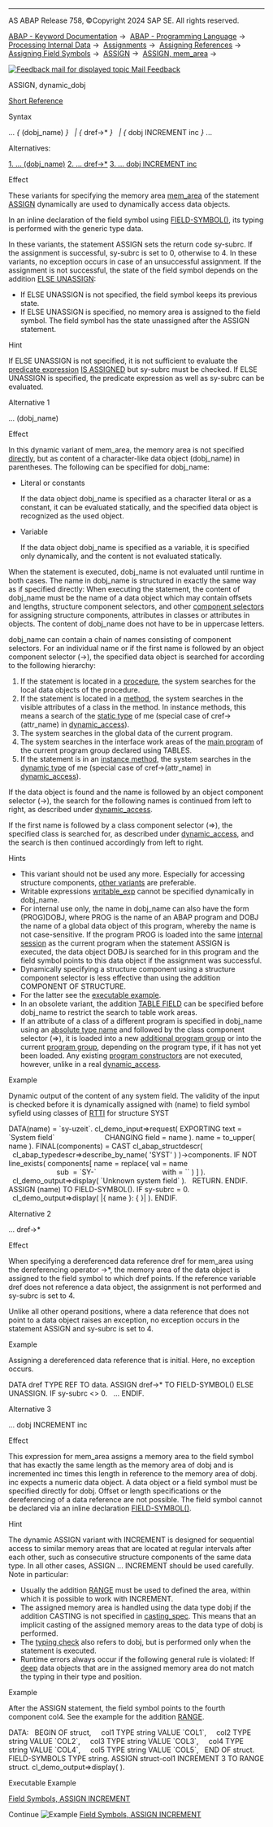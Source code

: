   

* * *

AS ABAP Release 758, ©Copyright 2024 SAP SE. All rights reserved.

[ABAP - Keyword Documentation](https://help.sap.com/doc/abapdocu_latest_index_htm/latest/en-US/abenabap.htm) →  [ABAP - Programming Language](https://help.sap.com/doc/abapdocu_latest_index_htm/latest/en-US/abenabap_reference.htm) →  [Processing Internal Data](https://help.sap.com/doc/abapdocu_latest_index_htm/latest/en-US/abenabap_data_working.htm) →  [Assignments](https://help.sap.com/doc/abapdocu_latest_index_htm/latest/en-US/abenvalue_assignments.htm) →  [Assigning References](https://help.sap.com/doc/abapdocu_latest_index_htm/latest/en-US/abenreference_assignments.htm) →  [Assigning Field Symbols](https://help.sap.com/doc/abapdocu_latest_index_htm/latest/en-US/abenset_field_symbols.htm) →  [ASSIGN](https://help.sap.com/doc/abapdocu_latest_index_htm/latest/en-US/abapassign.htm) →  [ASSIGN, mem\_area](https://help.sap.com/doc/abapdocu_latest_index_htm/latest/en-US/abapassign_mem_area.htm) → 

 [![](Mail.gif?object=Mail.gif "Feedback mail for displayed topic") Mail Feedback](mailto:f1_help@sap.com?subject=Feedback%20on%20ABAP%20Documentation&body=Document:%20ASSIGN%2C%20dynamic_dobj%2C%20ABAPASSIGN_MEM_AREA_DYNAMIC_DOBJ%2C%20758%0D%0A%0D%0AError:%0D%0A%0D%0A%0D%0A%0D%0ASuggestion%20for%20improvement:)

ASSIGN, dynamic\_dobj

[Short Reference](https://help.sap.com/doc/abapdocu_latest_index_htm/latest/en-US/abapassign_shortref.htm)

Syntax

... *{* (dobj\_name) *}*
  *|* *{* dref->\* *}*
  *|* *{* dobj INCREMENT inc *}* ...

Alternatives:

[1\. ... (dobj\_name)](#!ABAP_ALTERNATIVE_1@1@)
[2\. ... dref->\*](#!ABAP_ALTERNATIVE_2@2@)
[3\. ... dobj INCREMENT inc](#!ABAP_ALTERNATIVE_3@3@)

Effect

These variants for specifying the memory area [mem\_area](https://help.sap.com/doc/abapdocu_latest_index_htm/latest/en-US/abapassign_mem_area.htm) of the statement [ASSIGN](https://help.sap.com/doc/abapdocu_latest_index_htm/latest/en-US/abapassign.htm) dynamically are used to dynamically access data objects.

In an inline declaration of the field symbol using [FIELD-SYMBOL(<fs>)](https://help.sap.com/doc/abapdocu_latest_index_htm/latest/en-US/abenfield-symbol_inline.htm), its typing is performed with the generic type data.

In these variants, the statement ASSIGN sets the return code sy-subrc. If the assignment is successful, sy-subrc is set to 0, otherwise to 4. In these variants, no exception occurs in case of an unsuccessful assignment. If the assignment is not successful, the state of the field symbol depends on the addition [ELSE UNASSIGN](https://help.sap.com/doc/abapdocu_latest_index_htm/latest/en-US/abapassign_else_unassign.htm):

-   If ELSE UNASSIGN is not specified, the field symbol keeps its previous state.
-   If ELSE UNASSIGN is specified, no memory area is assigned to the field symbol. The field symbol has the state unassigned after the ASSIGN statement.

Hint

If ELSE UNASSIGN is not specified, it is not sufficient to evaluate the [predicate expression](https://help.sap.com/doc/abapdocu_latest_index_htm/latest/en-US/abenpredicate_expression_glosry.htm "Glossary Entry") [<fs> IS ASSIGNED](https://help.sap.com/doc/abapdocu_latest_index_htm/latest/en-US/abenlogexp_assigned.htm) but sy-subrc must be checked. If ELSE UNASSIGN is specified, the predicate expression as well as sy-subrc can be evaluated.

Alternative 1   

... (dobj\_name)

Effect

In this dynamic variant of mem\_area, the memory area is not specified [directly](https://help.sap.com/doc/abapdocu_latest_index_htm/latest/en-US/abapassign_mem_area_static_dobj.htm), but as content of a character-like data object (dobj\_name) in parentheses. The following can be specified for dobj\_name:

-   Literal or constants
    
    If the data object dobj\_name is specified as a character literal or as a constant, it can be evaluated statically, and the specified data object is recognized as the used object.
    
-   Variable
    
    If the data object dobj\_name is specified as a variable, it is specified only dynamically, and the content is not evaluated statically.
    

When the statement is executed, dobj\_name is not evaluated until runtime in both cases. The name in dobj\_name is structured in exactly the same way as if specified directly: When executing the statement, the content of dobj\_name must be the name of a data object which may contain offsets and lengths, structure component selectors, and other [component selectors](https://help.sap.com/doc/abapdocu_latest_index_htm/latest/en-US/abencomponent_selector_glosry.htm "Glossary Entry") for assigning structure components, attributes in classes or attributes in objects. The content of dobj\_name does not have to be in uppercase letters.

dobj\_name can contain a chain of names consisting of component selectors. For an individual name or if the first name is followed by an object component selector (\->), the specified data object is searched for according to the following hierarchy:

1.  If the statement is located in a [procedure](https://help.sap.com/doc/abapdocu_latest_index_htm/latest/en-US/abenprocedure_glosry.htm "Glossary Entry"), the system searches for the local data objects of the procedure.
2.  If the statement is located in a [method](https://help.sap.com/doc/abapdocu_latest_index_htm/latest/en-US/abenmethod_glosry.htm "Glossary Entry"), the system searches in the visible attributes of a class in the method. In instance methods, this means a search of the [static type](https://help.sap.com/doc/abapdocu_latest_index_htm/latest/en-US/abenstatic_type_glosry.htm "Glossary Entry") of me (special case of cref->(attr\_name) in [dynamic\_access](https://help.sap.com/doc/abapdocu_latest_index_htm/latest/en-US/abapassign_mem_area_dynamic_access.htm)).
3.  The system searches in the global data of the current program.
4.  The system searches in the interface work areas of the [main program](https://help.sap.com/doc/abapdocu_latest_index_htm/latest/en-US/abenmain_program_glosry.htm "Glossary Entry") of the current program group declared using TABLES.
5.  If the statement is in an [instance method](https://help.sap.com/doc/abapdocu_latest_index_htm/latest/en-US/abeninstance_method_glosry.htm "Glossary Entry"), the system searches in the [dynamic type](https://help.sap.com/doc/abapdocu_latest_index_htm/latest/en-US/abendynamic_type_glosry.htm "Glossary Entry") of me (special case of cref->(attr\_name) in [dynamic\_access](https://help.sap.com/doc/abapdocu_latest_index_htm/latest/en-US/abapassign_mem_area_dynamic_access.htm)).

If the data object is found and the name is followed by an object component selector (\->), the search for the following names is continued from left to right, as described under [dynamic\_access](https://help.sap.com/doc/abapdocu_latest_index_htm/latest/en-US/abapassign_mem_area_dynamic_access.htm).

If the first name is followed by a class component selector (\=>), the specified class is searched for, as described under [dynamic\_access](https://help.sap.com/doc/abapdocu_latest_index_htm/latest/en-US/abapassign_mem_area_dynamic_access.htm), and the search is then continued accordingly from left to right.

Hints

-   This variant should not be used any more. Especially for accessing structure components, [other variants](https://help.sap.com/doc/abapdocu_latest_index_htm/latest/en-US/abapassign_dynamic_components.htm) are preferable.
-   Writable expressions [writable\_exp](https://help.sap.com/doc/abapdocu_latest_index_htm/latest/en-US/abapassign_mem_area_writable_exp.htm) cannot be specified dynamically in dobj\_name.
-   For internal use only, the name in dobj\_name can also have the form (PROG)DOBJ, where PROG is the name of an ABAP program and DOBJ the name of a global data object of this program, whereby the name is not case-sensitive. If the program PROG is loaded into the same [internal session](https://help.sap.com/doc/abapdocu_latest_index_htm/latest/en-US/abeninternal_session_glosry.htm "Glossary Entry") as the current program when the statement ASSIGN is executed, the data object DOBJ is searched for in this program and the field symbol points to this data object if the assignment was successful.
-   Dynamically specifying a structure component using a structure component selector is less effective than using the addition COMPONENT OF STRUCTURE.
-   For the latter see the [executable example](https://help.sap.com/doc/abapdocu_latest_index_htm/latest/en-US/abenassign_component_abexa.htm).
-   In an obsolete variant, the addition [TABLE FIELD](https://help.sap.com/doc/abapdocu_latest_index_htm/latest/en-US/abapassign_table_field.htm) can be specified before dobj\_name to restrict the search to table work areas.
-   If an attribute of a class of a different program is specified in dobj\_name using an [absolute type name](https://help.sap.com/doc/abapdocu_latest_index_htm/latest/en-US/abenabsolute_typename_glosry.htm "Glossary Entry") and followed by the class component selector (\=>), it is loaded into a new [additional program group](https://help.sap.com/doc/abapdocu_latest_index_htm/latest/en-US/abenadditional_prog_group_glosry.htm "Glossary Entry") or into the current [program group](https://help.sap.com/doc/abapdocu_latest_index_htm/latest/en-US/abenprogram_group_glosry.htm "Glossary Entry"), depending on the program type, if it has not yet been loaded. Any existing [program constructors](https://help.sap.com/doc/abapdocu_latest_index_htm/latest/en-US/abenprogram_constructor_glosry.htm "Glossary Entry") are not executed, however, unlike in a real [dynamic\_access](https://help.sap.com/doc/abapdocu_latest_index_htm/latest/en-US/abapassign_mem_area_dynamic_access.htm).

Example

Dynamic output of the content of any system field. The validity of the input is checked before it is dynamically assigned with (name) to field symbol syfield using classes of [RTTI](https://help.sap.com/doc/abapdocu_latest_index_htm/latest/en-US/abenrun_time_type_identific_glosry.htm "Glossary Entry") for structure SYST

DATA(name) = \`sy-uzeit\`.
cl\_demo\_input=>request( EXPORTING text = \`System field\`
                        CHANGING field = name ).
name = to\_upper( name ).
FINAL(components) = CAST cl\_abap\_structdescr(
  cl\_abap\_typedescr=>describe\_by\_name( 'SYST' ) )->components.
IF NOT line\_exists( components\[ name = replace( val = name
                                sub  = \`SY-\`
                                with = \`\` ) \] ).
  cl\_demo\_output=>display( \`Unknown system field\` ).
  RETURN.
ENDIF.
ASSIGN (name) TO FIELD-SYMBOL(<syfield>).
IF sy-subrc = 0.
  cl\_demo\_output=>display( |{ name }: { <syfield> }| ).
ENDIF.

Alternative 2   

... dref->\*

Effect

When specifying a dereferenced data reference dref for mem\_area using the dereferencing operator \->\*, the memory area of the data object is assigned to the field symbol to which dref points. If the reference variable dref does not reference a data object, the assignment is not performed and sy-subrc is set to 4.

Unlike all other operand positions, where a data reference that does not point to a data object raises an exception, no exception occurs in the statement ASSIGN and sy-subrc is set to 4.

Example

Assigning a dereferenced data reference that is initial. Here, no exception occurs.

DATA dref TYPE REF TO data.
ASSIGN dref->\* TO FIELD-SYMBOL(<fs>) ELSE UNASSIGN.
IF sy-subrc <> 0.
  ...
ENDIF.

Alternative 3   

... dobj INCREMENT inc

Effect

This expression for mem\_area assigns a memory area to the field symbol that has exactly the same length as the memory area of dobj and is incremented inc times this length in reference to the memory area of dobj. inc expects a numeric data object. A data object or a field symbol must be specified directly for dobj. Offset or length specifications or the dereferencing of a data reference are not possible. The field symbol cannot be declared via an inline declaration [FIELD-SYMBOL(<fs>)](https://help.sap.com/doc/abapdocu_latest_index_htm/latest/en-US/abenfield-symbol_inline.htm).

Hint

The dynamic ASSIGN variant with INCREMENT is designed for sequential access to similar memory areas that are located at regular intervals after each other, such as consecutive structure components of the same data type. In all other cases, ASSIGN ... INCREMENT should be used carefully. Note in particular:

-   Usually the addition [RANGE](https://help.sap.com/doc/abapdocu_latest_index_htm/latest/en-US/abapassign_range.htm) must be used to defined the area, within which it is possible to work with INCREMENT.
-   The assigned memory area is handled using the data type dobj if the addition CASTING is not specified in [casting\_spec](https://help.sap.com/doc/abapdocu_latest_index_htm/latest/en-US/abapassign_casting.htm). This means that an implicit casting of the assigned memory areas to the data type of dobj is performed.
-   The [typing check](https://help.sap.com/doc/abapdocu_latest_index_htm/latest/en-US/abentyping_check_general.htm) also refers to dobj, but is performed only when the statement is executed.
-   Runtime errors always occur if the following general rule is violated: If [deep](https://help.sap.com/doc/abapdocu_latest_index_htm/latest/en-US/abendeep_glosry.htm "Glossary Entry") data objects that are in the assigned memory area do not match the typing in their type and position.

Example

After the ASSIGN statement, the field symbol points to the fourth component col4. See the example for the addition [RANGE](https://help.sap.com/doc/abapdocu_latest_index_htm/latest/en-US/abapassign_range.htm).

DATA:
  BEGIN OF struct,
    col1 TYPE string VALUE \`COL1\`,
    col2 TYPE string VALUE \`COL2\`,
    col3 TYPE string VALUE \`COL3\`,
    col4 TYPE string VALUE \`COL4\`,
    col5 TYPE string VALUE \`COL5\`,
  END OF struct.
FIELD-SYMBOLS <fs> TYPE string.
ASSIGN struct-col1 INCREMENT 3 TO <fs> RANGE struct.
cl\_demo\_output=>display( <fs> ).

Executable Example

[Field Symbols, ASSIGN INCREMENT](https://help.sap.com/doc/abapdocu_latest_index_htm/latest/en-US/abenassign_increment_abexa.htm)

Continue
![Example](exa.gif "Example") [Field Symbols, ASSIGN INCREMENT](https://help.sap.com/doc/abapdocu_latest_index_htm/latest/en-US/abenassign_increment_abexa.htm)